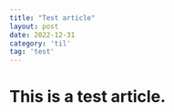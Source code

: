 ```yaml
---
title: "Test article"
layout: post
date: 2022-12-31
category: 'til'
tag: 'test'
---
```

# This is a test article.
